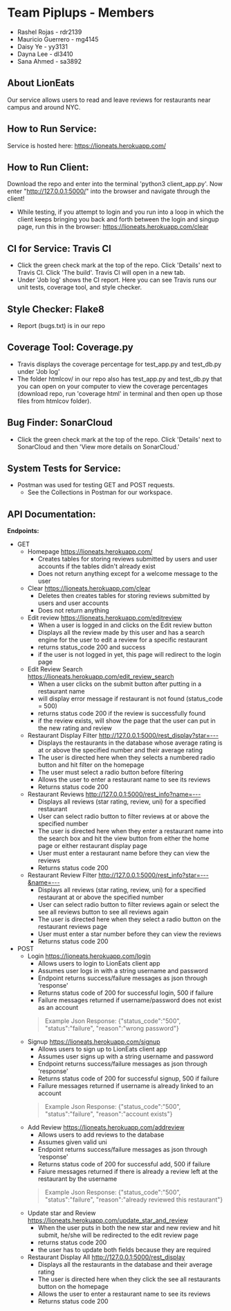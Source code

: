 # Team Piplups - Members
- Rashel Rojas - rdr2139
- Mauricio Guerrero - mg4145
- Daisy Ye - yy3131
- Dayna Lee - dl3410
- Sana Ahmed - sa3892

## About LionEats
Our service allows users to read and leave reviews for restaurants near campus
and around NYC.

## How to Run Service:
Service is hosted here: https://lioneats.herokuapp.com/

## How to Run Client:
Download the repo and enter into the terminal 'python3 client_app.py'.
Now enter "http://127.0.0.1:5000/" into the browser and navigate through the client!
- While testing, if you attempt to login and you run into a loop in which the client 
  keeps bringing you back and forth between the login and singup page, run this in
  the browser: https://lioneats.herokuapp.com/clear

## CI for Service: Travis CI
  - Click the green check mark at the top of the repo. Click 'Details' next to Travis
    CI. Click 'The build'. Travis CI will open in a new tab.
  - Under 'Job log' shows the CI report. Here you can see Travis runs our unit tests, 
    coverage tool, and style checker.

## Style Checker: Flake8
  - Report (bugs.txt) is in our repo 

## Coverage Tool: Coverage.py
  - Travis displays the coverage percentage for test_app.py and test_db.py under 'Job log'
  - The folder htmlcov/ in our repo also has test_app.py and test_db.py that you can open 
    on your computer to view the coverage percentages (download repo, run 'coverage html' 
    in terminal and then open up those files from htmlcov folder).

## Bug Finder: SonarCloud
  - Click the green check mark at the top of the repo. Click 'Details' next to SonarCloud
    and then 'View more details on SonarCloud.'

## System Tests for Service:
- Postman was used for testing GET and POST requests. 
  - See the Collections in Postman for our workspace.


## API Documentation:

**Endpoints:** 
- GET
  - Homepage https://lioneats.herokuapp.com/ 
    - Creates tables for storing reviews submitted by users and user accounts
      if the tables didn't already exist 
    - Does not return anything except for a welcome message to the user
  - Clear https://lioneats.herokuapp.com/clear 
    - Deletes then creates tables for storing reviews submitted by users and user accounts
    - Does not return anything
  - Edit review https://lioneats.herokuapp.com/editreview
    - When a user is logged in and clicks on the Edit review button
    - Displays all the review made by this user and has a search engine for the user to edit a review for a specific restaurant
    - returns status_code 200 and success 
    - if the user is not logged in yet, this page will redirect to the login page 
  - Edit Review Search https://lioneats.herokuapp.com/edit_review_search
    - When a user clicks on the submit button after putting in a restaurant name 
    - will display error message if restaurant is not found (status_code = 500)
    - returns status code 200 if the review is successfully found 
    - if the review exists, will show the page that the user can put in the new rating and review 
  - Restaurant Display Filter http://127.0.0.1:5000/rest_display?star=---
    - Displays the restaurants in the database whose average rating is at or above the specified number and their average rating
    - The user is directed here when they selects a numbered radio button and hit filter on the homepage
    - The user must select a radio button before filtering
    - Allows the user to enter a restaurant name to see its reviews
    - Returns status code 200
  - Restaurant Reviews http://127.0.0.1:5000/rest_info?name=---
    - Displays all reviews (star rating, review, uni) for a specified restaurant
    - User can select radio button to filter reviews at or above the specified number
    - The user is directed here when they enter a restaurant name into the search box and hit the view button from either the home page or either restaurant display page
    - User must enter a restaurant name before they can view the reviews
    - Returns status code 200
  - Restaurant Review Filter http://127.0.0.1:5000/rest_info?star=---&name=---
    - Displays all reviews (star rating, review, uni) for a specified restaurant at or above the specified number
    - User can select radio button to filter reviews again or select the see all reviews button to see all reviews again
    - The user is directed here when they select a radio button on the restaurant reviews page
    - User must enter a star number before they can view the reviews
    - Returns status code 200
- POST
  - Login https://lioneats.herokuapp.com/login
    - Allows users to login to LionEats client app
    - Assumes user logs in with a string username and password
    - Endpoint returns success/failure messages as json through 'response'
    - Returns status code of 200 for successful login, 500 if failure
    - Failure messages returned if username/password does not exist as an account
    > Example Json Response: {"status_code":"500", "status":"failure", "reason":"wrong password"}
  - Signup https://lioneats.herokuapp.com/signup
    - Allows users to sign up to LionEats client app
    - Assumes user signs up with a string username and password
    - Endpoint returns success/failure messages as json through 'response'
    - Returns status code of 200 for successful signup, 500 if failure
    - Failure messages returned if username is already linked to an account
    > Example Json Response: {"status_code":"500", "status":"failure", "reason":"account exists"}
  - Add Review https://lioneats.herokuapp.com/addreview
    - Allows users to add reviews to the database
    - Assumes given valid uni
    - Endpoint returns success/failure messages as json through 'response'
    - Returns status code of 200 for successful add, 500 if failure
    - Faiure messages returned if there is already a review left at the restaurant by the username 
    > Example Json Response: {"status_code":"500", "status":"failure", "reason":"already reviewed this restaurant"}
  - Update star and Review https://lioneats.herokuapp.com/update_star_and_review 
    - When the user puts in both the new star and new review and hit submit, he/she will be redirected to the edit review page 
    - returns status code 200 
    - the user has to update both fields because they are required
  - Restaurant Display All http://127.0.0.1:5000/rest_display
    - Displays all the restaurants in the database and their average rating
    - The user is directed here when they click the see all restaurants button on the homepage
    - Allows the user to enter a restaurant name to see its reviews
    - Returns status code 200